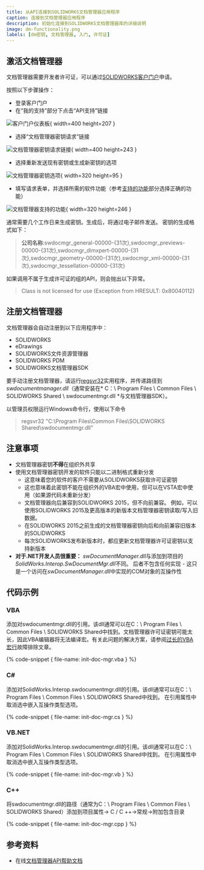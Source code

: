 ```yaml
---
title: 从API连接到SOLIDWORKS文档管理器应用程序
caption: 连接到文档管理器应用程序
description: 初始化连接到SOLIDWORKS文档管理器库的详细说明
image: dm-functionality.png
labels: [dm密钥, 文档管理器, 入门, 许可证]
---
```

## 激活文档管理器

文档管理器需要开发者许可证，可以通过[SOLIDWORKS客户门户](https://customerportal.solidworks.com/)申请。

按照以下步骤操作：

* 登录客户门户
* 在“我的支持”部分下点击“API支持”链接

![客户门户仪表板](custom-portal-dashboard.png){ width=400 height=207 }

* 选择“文档管理器密钥请求”链接

![文档管理器密钥请求链接](doc-mgr-key-request.png){ width=400 height=243 }

* 选择重新发送现有密钥或生成新密钥的选项

![文档管理器密钥选项](doc-mgr-key-options.png){ width=320 height=95 }

* 填写请求表单，并选择所需的软件功能（参考[支持的功能](solidworks-document-manager-api/#supported-functionality)部分选择正确的功能）

![文档管理器支持的功能](dm-functionality.png){ width=320 height=246 }

通常需要几个工作日来生成密钥。生成后，将通过电子邮件发送。
密钥的生成格式如下：

> **公司名称**:swdocmgr_general-00000-{31次},swdocmgr_previews-00000-{31次},swdocmgr_dimxpert-00000-{31次},swdocmgr_geometry-00000-{31次},swdocmgr_xml-00000-{31次},swdocmgr_tessellation-00000-{31次}

如果调用不属于生成许可证的组的API，则会抛出以下异常。

> Class is not licensed for use (Exception from HRESULT: 0x80040112)

## 注册文档管理器

文档管理器会自动注册到以下应用程序中：
  * SOLIDWORKS
  * eDrawings
  * SOLIDWORKS文件资源管理器
  * SOLIDWORKS PDM
  * SOLIDWORKS文档管理器SDK

要手动注册文档管理器，请运行[regsvr32](https://en.wikipedia.org/wiki/Regsvr32)实用程序，并传递路径到*swdocumentmanager.dll*（通常安装在* C：\ Program Files \ Common Files \ SOLIDWORKS Shared \ swdocumentmgr.dll *与文档管理器SDK）。

以管理员权限运行Windows命令行，使用以下命令

> regsvr32 "C:\Program Files\Common Files\SOLIDWORKS Shared\swdocumentmgr.dll"

## 注意事项
 
* 文档管理器密钥**不得**在组织外共享
* 使用文档管理器密钥开发的软件只能以二进制格式重新分发
	* 这意味着您的软件的客户不需要从SOLIDWORKS获取许可证密钥
    * 这也意味着此密钥不能在组织外的VBA宏中使用，但可以在VSTA宏中使用（如果源代码未重新分发）
	* 文档管理器向后兼容到SOLIDWORKS 2015，但不向前兼容。
	例如，可以使用SOLIDWORKS 2015及更高版本的新版本文档管理器密钥读取/写入旧数据。
	* 在SOLIDWORKS 2015之前生成的文档管理器密钥向后和向前兼容旧版本的SOLIDWORKS
	* 每次SOLIDWORKS发布新版本时，都应更新文档管理器许可证密钥以支持新版本
* **对于.NET开发人员很重要：** *swDocumentManager.dll*与添加到项目的*SolidWorks.Interop.SwDocumentMgr.dll*不同。
	后者不包含任何实现 - 这只是一个访问在*swDocumentManager.dll*中实现的COM对象的互操作性

## 代码示例

### VBA

添加对swdocumentmgr.dll的引用。该dll通常可以在C：\ Program Files \ Common Files \ SOLIDWORKS Shared中找到。文档管理器许可证密钥可能太长，因此VBA编辑器将无法编译宏。有关此问题的解决方案，请参阅[过长的VBA宏行](/solidworks-api/troubleshooting/macros/too-long-vba-macro-line/)故障排除文章。

{% code-snippet { file-name: init-doc-mgr.vba } %}

### C#

添加对SolidWorks.Interop.swdocumentmgr.dll的引用。该dll通常可以在C：\ Program Files \ Common Files \ SOLIDWORKS Shared中找到。
在引用属性中取消选中嵌入互操作类型选项。

{% code-snippet { file-name: init-doc-mgr.cs } %}

### VB.NET

添加对SolidWorks.Interop.swdocumentmgr.dll的引用。该dll通常可以在C：\ Program Files \ Common Files \ SOLIDWORKS Shared中找到。
在引用属性中取消选中嵌入互操作类型选项。

{% code-snippet { file-name: init-doc-mgr.vb } %}

### C++

将swdocumentmgr.dll的路径（通常为C：\ Program Files \ Common Files \ SOLIDWORKS Shared）添加到项目属性-> C / C ++->常规->附加包含目录

{% code-snippet { file-name: init-doc-mgr.cpp } %}

## 参考资料

* 在线[文档管理器API帮助文档](https://help.solidworks.com/2017/English/api/SWHelp_List.html?id=69d4ac3ff991425e980510fe49f75719#Pg0&ProductType=&ProductName=)